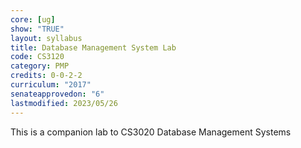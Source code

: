 ```yaml
---
core: [ug]
show: "TRUE"
layout: syllabus
title: Database Management System Lab
code: CS3120
category: PMP
credits: 0-0-2-2
curriculum: "2017"
senateapprovedon: "6"
lastmodified: 2023/05/26
---
```

This is a companion lab to CS3020 Database Management Systems
